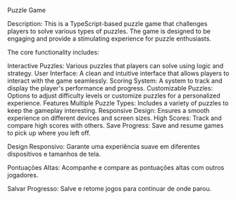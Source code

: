 Puzzle Game

Description:
This is a TypeScript-based puzzle game that challenges players to solve various types of puzzles. The game is designed to be engaging and provide a stimulating experience for puzzle enthusiasts.

The core functionality includes:

Interactive Puzzles: Various puzzles that players can solve using logic and strategy.
User Interface: A clean and intuitive interface that allows players to interact with the game seamlessly.
Scoring System: A system to track and display the player's performance and progress.
Customizable Puzzles: Options to adjust difficulty levels or customize puzzles for a personalized experience.
Features
Multiple Puzzle Types: Includes a variety of puzzles to keep the gameplay interesting.
Responsive Design: Ensures a smooth experience on different devices and screen sizes.
High Scores: Track and compare high scores with others.
Save Progress: Save and resume games to pick up where you left off.






Design Responsivo: Garante uma experiência suave em diferentes dispositivos e tamanhos de tela.

Pontuações Altas: Acompanhe e compare as pontuações altas com outros jogadores.

Salvar Progresso: Salve e retome jogos para continuar de onde parou.
